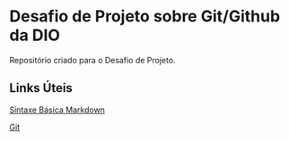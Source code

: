 # Desafio de Projeto sobre Git/Github da DIO 
Repositório criado para o Desafio de Projeto.

## Links Úteis
[Sintaxe Básica Markdown](https://www.markdownguide.org/basic-syntax/)

[Git](https://git-scm.com/downloads)
